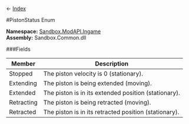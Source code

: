 ← [Index](Api-Index)

#PistonStatus Enum

**Namespace:** [Sandbox.ModAPI.Ingame](Sandbox.ModAPI.Ingame)  
**Assembly:** Sandbox.Common.dll

###Fields

|Member|Description|
|---|---|
|Stopped|The piston velocity is 0 (stationary).|
|Extending|The piston is being extended (moving).|
|Extended|The piston is in its extended position (stationary).|
|Retracting|The piston is being retracted (moving).|
|Retracted|The piston is in its retracted position (stationary).|

